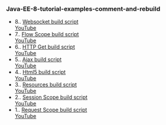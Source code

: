 ### Java-EE-8-tutorial-examples-comment-and-rebuild
  
- 8.. [Websocket build script](web/jsf/Websocket-8-1.txt)  
[YouTube](https://www.youtube.com/watch?v=R1sqYTiVs0I)
- 7.. [Flow Scope build script](web/jsf/FlowScope-7-1.txt)  
[YouTube](https://www.youtube.com/watch?v=R1sqYTiVs0I)
- 6.. [HTTP Get build script](web/jsf/HttpGet-6-1.txt)  
[YouTube](https://www.youtube.com/watch?v=R1sqYTiVs0I)
- 5.. [Ajax build script](web/jsf/Ajax-5-1.txt)  
[YouTube](https://www.youtube.com/watch?v=R1sqYTiVs0I)
- 4.. [Html5 build script](web/jsf/Html5-4-1.txt)  
[YouTube](https://www.youtube.com/watch?v=R1sqYTiVs0I)
- 3.. [Resources build script](web/jsf/Resources-3-1.txt)  
[YouTube](https://www.youtube.com/watch?v=R1sqYTiVs0I)
- 2.. [Session Scope build script](web/jsf/SessionScope-2-1.txt)  
[YouTube](https://www.youtube.com/watch?v=R1sqYTiVs0I)
- 1.. [Request Scope build script](web/jsf/RequestScope-1-1.txt)  
[YouTube](https://www.youtube.com/watch?v=R1sqYTiVs0I)  
